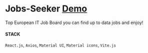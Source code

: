 # Jobs-Seeker [Demo](https://jobs-seeker.netlify.app/)
Top European IT Job Board you can find up to data jobs and enjoy!

#### STACK 
`React.js`, `Axios`, `Material UI`, `Material icons`, `Vite.js`
